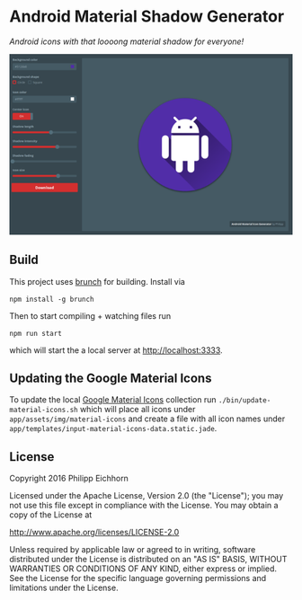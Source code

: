 # Android Material Shadow Generator

*Android icons with that loooong material shadow for everyone!*

![Screenshot](screenshots/01.small.png)


## Build

This project uses [brunch](http://brunch.io/) for building. Install via

```
npm install -g brunch
```

Then to start compiling + watching files run

```
npm run start
```

which will start the a local server at [http://localhost:3333](http://localhost:3333).


## Updating the Google Material Icons

To update the local [Google Material Icons](https://design.google.com/icons/) collection
run `./bin/update-material-icons.sh` which will place all icons under `app/assets/img/material-icons`
and create a file with all icon names under `app/templates/input-material-icons-data.static.jade`.


## License
Copyright 2016 Philipp Eichhorn 

Licensed under the Apache License, Version 2.0 (the "License");
you may not use this file except in compliance with the License.
You may obtain a copy of the License at

http://www.apache.org/licenses/LICENSE-2.0

Unless required by applicable law or agreed to in writing, software
distributed under the License is distributed on an "AS IS" BASIS,
WITHOUT WARRANTIES OR CONDITIONS OF ANY KIND, either express or implied.
See the License for the specific language governing permissions and
limitations under the License.